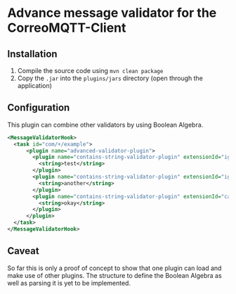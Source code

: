 # Advance message validator for the CorreoMQTT-Client

## Installation
1. Compile the source code using `mvn clean package`
2. Copy the `.jar` into the `plugins/jars` directory (open through the application)  

## Configuration
This plugin can combine other validators by using Boolean Algebra.

```xml
<MessageValidatorHook>
  <task id="com/+/example">
      <plugin name="advanced-validator-plugin">
        <plugin name="contains-string-validator-plugin" extensionId="ignoreCase">
          <string>test</string>
        </plugin>
        <plugin name="contains-string-validator-plugin" extensionId="ignoreCase">
          <string>another</string>
        </plugin>
        <plugin name="contains-string-validator-plugin" extensionId="caseSensitive">
          <string>okay</string>
        </plugin>
      </plugin>
  </task>
</MessageValidatorHook>
```

## Caveat
So far this is only a proof of concept to show that one plugin can load and make use of other plugins.
The structure to define the Boolean Algebra as well as parsing it is yet to be implemented. 
